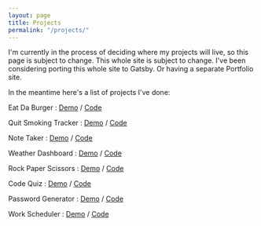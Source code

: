 ```yaml
---
layout: page
title: Projects
permalink: "/projects/"
---
```


I'm currently in the process of deciding where my projects will live, so this page is subject to change. This whole site is subject to change. I've been considering porting this whole site to Gatsby. Or having a separate Portfolio site. 

In the meantime here's a list of projects I've done:

Eat Da Burger : [Demo](https://aqueous-beyond-86348.herokuapp.com/) / [Code](https://github.com/yarocruz/eat-da-burger)

Quit Smoking Tracker : [Demo](https://quit-smoking-date.netlify.com/) / [Code](https://github.com/yarocruz/quit-smoking-date)

Note Taker : [Demo](https://secret-ravine-58567.herokuapp.com/) / [Code](https://github.com/yarocruz/note-taker)

Weather Dashboard : [Demo](https://yarocruz.github.io/weather-dashboard/) / [Code](https://github.com/yarocruz/weather-dashboard)

Rock Paper Scissors : [Demo](https://yarocruz.github.io/rps/) / [Code](https://github.com/yarocruz/rps)

Code Quiz : [Demo](https://yarocruz.github.io/code-quiz/index.html) / [Code](https://github.com/yarocruz/code-quiz)

Password Generator : [Demo](https://yarocruz.github.io/password-generator/develop/) / [Code](https://github.com/yarocruz/password-generator)

Work Scheduler : [Demo](https://yarocruz.github.io/workday-scheduler/) / [Code](https://github.com/yarocruz/workday-scheduler)



